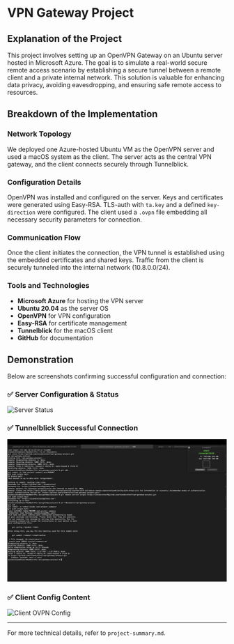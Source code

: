 
# VPN Gateway Project

## Explanation of the Project

This project involves setting up an OpenVPN Gateway on an Ubuntu server hosted in Microsoft Azure. The goal is to simulate a real-world secure remote access scenario by establishing a secure tunnel between a remote client and a private internal network. This solution is valuable for enhancing data privacy, avoiding eavesdropping, and ensuring safe remote access to resources.

## Breakdown of the Implementation

### Network Topology
We deployed one Azure-hosted Ubuntu VM as the OpenVPN server and used a macOS system as the client. The server acts as the central VPN gateway, and the client connects securely through Tunnelblick.

### Configuration Details
OpenVPN was installed and configured on the server. Keys and certificates were generated using Easy-RSA. TLS-auth with `ta.key` and a defined `key-direction` were configured. The client used a `.ovpn` file embedding all necessary security parameters for connection.

### Communication Flow
Once the client initiates the connection, the VPN tunnel is established using the embedded certificates and shared keys. Traffic from the client is securely tunneled into the internal network (10.8.0.0/24).

### Tools and Technologies
- **Microsoft Azure** for hosting the VPN server
- **Ubuntu 20.04** as the server OS
- **OpenVPN** for VPN configuration
- **Easy-RSA** for certificate management
- **Tunnelblick** for the macOS client
- **GitHub** for documentation

## Demonstration

Below are screenshots confirming successful configuration and connection:

### ✅ Server Configuration & Status
![Server Status](./screenshots/server-status.png)

### ✅ Tunnelblick Successful Connection
![Tunnelblick Connected](./screenshots/tunnelblick-connected.png)

### ✅ Client Config Content
![Client OVPN Config](./screenshots/client-config.png)

---

For more technical details, refer to `project-summary.md`.
